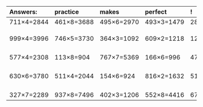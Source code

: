 | Answers: | practice | makes | perfect | ! |
| :--- | :--- | :--- | :--- | :--- |
| 711×4=2844 | 461×8=3688 | 495×6=2970 | 493×3=1479 | 284×9=2556 | 
|   |   |   |   |   | 
|   |   |   |   |   | 
|   |   |   |   |   | 
| 999×4=3996 | 746×5=3730 | 364×3=1092 | 609×2=1218 | 120×4=480 | 
|   |   |   |   |   | 
|   |   |   |   |   | 
|   |   |   |   |   | 
|   |   |   |   |   | 
| 577×4=2308 | 113×8=904 | 767×7=5369 | 166×6=996 | 470×4=1880 | 
|   |   |   |   |   | 
|   |   |   |   |   | 
|   |   |   |   |   | 
|   |   |   |   |   | 
| 630×6=3780 | 511×4=2044 | 154×6=924 | 816×2=1632 | 517×7=3619 | 
|   |   |   |   |   | 
|   |   |   |   |   | 
|   |   |   |   |   | 
|   |   |   |   |   | 
| 327×7=2289 | 937×8=7496 | 402×3=1206 | 552×8=4416 | 679×6=4074 | 
